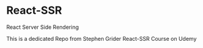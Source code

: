 # React-SSR
React Server Side Rendering

This is a dedicated Repo from Stephen Grider React-SSR Course on Udemy
